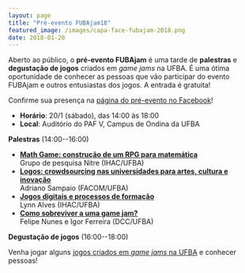 ```yaml
---
layout: page
title: "Pré-evento FUBAjam18"
featured_image: /images/capa-face-fubajam-2018.png
date: 2018-01-20
---
```


Aberto ao público, o **pré-evento FUBAjam** é uma tarde de **palestras** e **degustação de jogos** criados em *game jams* na UFBA. É uma ótima oportunidade de conhecer as pessoas que vão participar do evento FUBAjam e outros entusiastas dos jogos. A entrada é gratuita!

Confirme sua presença na [página do pré-evento no Facebook](https://www.facebook.com/events/1784659201569039/)!

- **Horário**: 20/1 (sábado), das 14:00 às 18:00
- **Local**: Auditório do PAF V, Campus de Ondina da UFBA

**Palestras** (14:00--16:00)

- **[Math Game: construção de um RPG para matemática](/files/fj18-mathgame.pdf)**<br/>Grupo de pesquisa Nitre (IHAC/UFBA)
- **[Logos: crowdsourcing nas universidades para artes, cultura e inovação](/files/fj18-logos.pdf)**<br/>Adriano Sampaio (FACOM/UFBA)
- **[Jogos digitais e processos de formação](/files/fj18-lynn.pdf)**<br/>Lynn Alves (IHAC/UFBA)
- **[Como sobreviver a uma game jam?](/files/fj18-sobrevivendo-a-ggj.pdf)**<br/>Felipe Nunes e Igor Ferreira (DCC/UFBA)

**Degustação de jogos** (16:00--18:00)

Venha jogar alguns [jogos criados em *game jams* na UFBA](https://docs.google.com/presentation/d/15IoMyYzjFvSprE8mvuA1i-4DnIYGx93oRgycpUA3sGE/edit?usp=sharing) e conhecer pessoas!